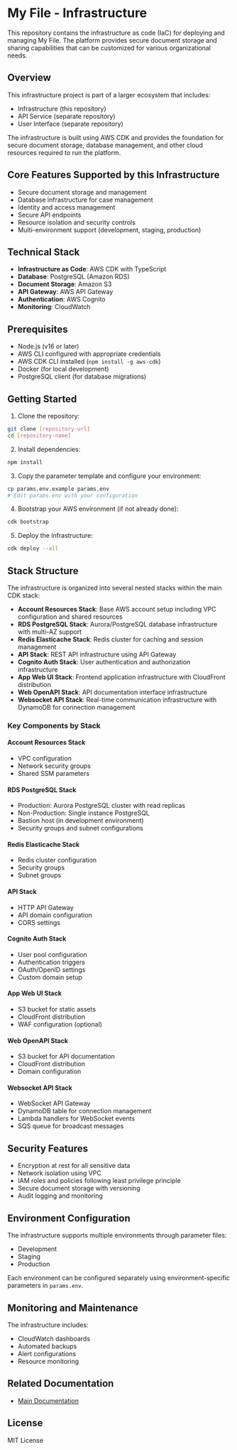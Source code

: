 # My File - Infrastructure

This repository contains the infrastructure as code (IaC) for deploying and managing My File. The platform provides secure document storage and sharing capabilities that can be customized for various organizational needs.

## Overview

This infrastructure project is part of a larger ecosystem that includes:

- Infrastructure (this repository)
- API Service (separate repository)
- User Interface (separate repository)

The infrastructure is built using AWS CDK and provides the foundation for secure document storage, database management, and other cloud resources required to run the platform.

## Core Features Supported by this Infrastructure

- Secure document storage and management
- Database infrastructure for case management
- Identity and access management
- Secure API endpoints
- Resource isolation and security controls
- Multi-environment support (development, staging, production)

## Technical Stack

- **Infrastructure as Code**: AWS CDK with TypeScript
- **Database**: PostgreSQL (Amazon RDS)
- **Document Storage**: Amazon S3
- **API Gateway**: AWS API Gateway
- **Authentication**: AWS Cognito
- **Monitoring**: CloudWatch

## Prerequisites

- Node.js (v16 or later)
- AWS CLI configured with appropriate credentials
- AWS CDK CLI installed (`npm install -g aws-cdk`)
- Docker (for local development)
- PostgreSQL client (for database migrations)

## Getting Started

1. Clone the repository:

```bash
git clone [repository-url]
cd [repository-name]
```

2. Install dependencies:

```bash
npm install
```

3. Copy the parameter template and configure your environment:

```bash
cp params.env.example params.env
# Edit params.env with your configuration
```

4. Bootstrap your AWS environment (if not already done):

```bash
cdk bootstrap
```

5. Deploy the infrastructure:

```bash
cdk deploy --all
```

## Stack Structure

The infrastructure is organized into several nested stacks within the main CDK stack:

- **Account Resources Stack**: Base AWS account setup including VPC configuration and shared resources
- **RDS PostgreSQL Stack**: Aurora/PostgreSQL database infrastructure with multi-AZ support
- **Redis Elasticache Stack**: Redis cluster for caching and session management
- **API Stack**: REST API infrastructure using API Gateway
- **Cognito Auth Stack**: User authentication and authorization infrastructure
- **App Web UI Stack**: Frontend application infrastructure with CloudFront distribution
- **Web OpenAPI Stack**: API documentation interface infrastructure
- **Websocket API Stack**: Real-time communication infrastructure with DynamoDB for connection management

### Key Components by Stack

#### Account Resources Stack

- VPC configuration
- Network security groups
- Shared SSM parameters

#### RDS PostgreSQL Stack

- Production: Aurora PostgreSQL cluster with read replicas
- Non-Production: Single instance PostgreSQL
- Bastion host (in development environment)
- Security groups and subnet configurations

#### Redis Elasticache Stack

- Redis cluster configuration
- Security groups
- Subnet groups

#### API Stack

- HTTP API Gateway
- API domain configuration
- CORS settings

#### Cognito Auth Stack

- User pool configuration
- Authentication triggers
- OAuth/OpenID settings
- Custom domain setup

#### App Web UI Stack

- S3 bucket for static assets
- CloudFront distribution
- WAF configuration (optional)

#### Web OpenAPI Stack

- S3 bucket for API documentation
- CloudFront distribution
- Domain configuration

#### Websocket API Stack

- WebSocket API Gateway
- DynamoDB table for connection management
- Lambda handlers for WebSocket events
- SQS queue for broadcast messages

## Security Features

- Encryption at rest for all sensitive data
- Network isolation using VPC
- IAM roles and policies following least privilege principle
- Secure document storage with versioning
- Audit logging and monitoring

## Environment Configuration

The infrastructure supports multiple environments through parameter files:

- Development
- Staging
- Production

Each environment can be configured separately using environment-specific parameters in `params.env`.

## Monitoring and Maintenance

The infrastructure includes:

- CloudWatch dashboards
- Automated backups
- Alert configurations
- Resource monitoring

## Related Documentation

- [Main Documentation](https://github.com/newamericafoundation/na-my-file)

## License

MIT License

